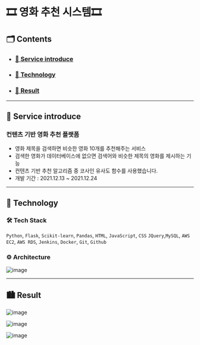 # <b>🎞️ 영화 추천 시스템🎞️</b>

## <b> 🗂️ Contents </b>

-   ### <b> <a href="#0"> 🔗 Service introduce </a> </b>
-   ### <b> <a href="#1"> 🔗 Technology </a> </b>
-   ### <b> <a href="#2"> 🔗 Result </a> </b>

<hr>

<h2 id="0">
    <b>💁 Service introduce</b>
</h2>

### 컨텐츠 기반 영화 추천 플랫폼

-   영화 제목을 검색하면 비슷한 영화 10개를 추천해주는 서비스
-   검색한 영화가 데이터베이스에 없으면 검색어와 비슷한 제목의 영화를 제시하는 기능
-   컨텐츠 기반 추천 알고리즘 중 코사인 유사도 함수를 사용했습니다.
-   개발 기간 : 2021.12.13 ~ 2021.12.24

<hr>

<h2 id="1">🚀 Technology</h2>

### 🛠 Tech Stack

`Python`, `Flask`, `Scikit-learn`, `Pandas`, `HTML`, `JavaScript`, `CSS` `JQuery`,`MySQL`, `AWS EC2`, `AWS RDS`, `Jenkins`, `Docker`, `Git`, `Github`

### ⚙️ Architecture

![image](https://user-images.githubusercontent.com/46465928/147332220-f2e6203e-3fa9-4221-8d35-917ef8e1584d.png)

<hr>

<h2 id="2">🏙 Result</h2>

![image](https://user-images.githubusercontent.com/46465928/147332631-152523f8-4391-4358-b04b-4087191289cd.png)

![image](https://user-images.githubusercontent.com/46465928/147332687-b1cae2ec-c72b-4ac1-bccb-d8f8df695214.png)

![image](https://user-images.githubusercontent.com/46465928/147332759-666ce6f9-18b9-45ca-b0fc-4be2ecea012c.png)
